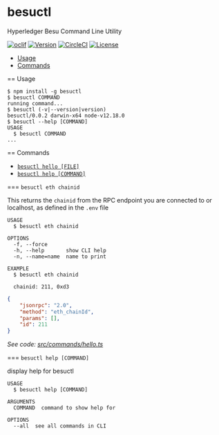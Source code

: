 besuctl
=======

Hyperledger Besu Command Line Utility

[![oclif](https://img.shields.io/badge/cli-oclif-brightgreen.svg)](https://oclif.io)
[![Version](https://img.shields.io/npm/v/besuctl.svg)](https://npmjs.org/package/besuctl)
[![CircleCI](https://circleci.com/gh/freight-trust/besuctl/tree/master.svg?style=shield)](https://circleci.com/gh/freight-trust/besuctl/tree/master)
[![License](https://img.shields.io/npm/l/besuctl.svg)](https://github.com/freight-trust/besuctl/blob/master/package.json)

<!-- toc -->
* [Usage](#usage)
* [Commands](#commands)
<!-- tocstop -->
== Usage
<!-- usage -->
```sh-session
$ npm install -g besuctl
$ besuctl COMMAND
running command...
$ besuctl (-v|--version|version)
besuctl/0.0.2 darwin-x64 node-v12.18.0
$ besuctl --help [COMMAND]
USAGE
  $ besuctl COMMAND
...
```
<!-- usagestop -->
== Commands
<!-- commands -->
* [`besuctl hello [FILE]`](#besuctl-hello-file)
* [`besuctl help [COMMAND]`](#besuctl-help-command)

=== `besuctl eth chainid`

This returns the `chainid` from the RPC endpoint you are connected to or localhost, as defined in the `.env` file

```
USAGE
  $ besuctl eth chainid

OPTIONS
  -f, --force
  -h, --help       show CLI help
  -n, --name=name  name to print

EXAMPLE
  $ besuctl eth chainid
  
  chainid: 211, 0xd3
```


```json
{
    "jsonrpc": "2.0",
    "method": "eth_chainId",
    "params": [],
    "id": 211
}

```
_See code: [src/commands/hello.ts](https://github.com/freight-trust/besuctl/blob/v0.0.2/src/commands/hello.ts)_

=== `besuctl help [COMMAND]`

display help for besuctl

```
USAGE
  $ besuctl help [COMMAND]

ARGUMENTS
  COMMAND  command to show help for

OPTIONS
  --all  see all commands in CLI
```

<!-- commandsstop -->
